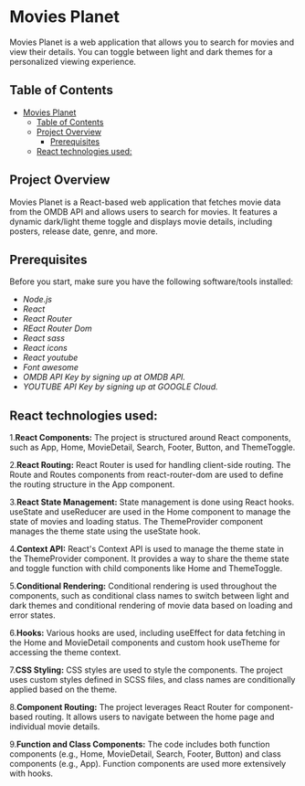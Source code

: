 # Movies Planet

Movies Planet is a web application that allows you to search for movies and view their details. You can toggle between light and dark themes for a personalized viewing experience.

## Table of Contents

- [Movies Planet](https://react-movie-finder-weld.vercel.app/)
  - [Table of Contents](#table-of-contents)
  - [Project Overview](#project-overview)
    - [Prerequisites](#prerequisites)
  - [React technologies used:](#react-technologies-used)

## Project Overview

Movies Planet is a React-based web application that fetches movie data from the OMDB API and allows users to search for movies. It features a dynamic dark/light theme toggle and displays movie details, including posters, release date, genre, and more.

## Prerequisites

Before you start, make sure you have the following software/tools installed:

- *Node.js*
- *React*
- *React Router*
- *REact Router Dom*
- *React sass*
- *React icons*
- *React youtube*
- *Font awesome*
- *OMDB API Key by signing up at OMDB API.*
- *YOUTUBE API Key by signing up at GOOGLE Cloud.*

## React technologies used:

1.**React Components:** The project is structured around React components, such as App, Home, MovieDetail, Search, Footer, Button, and ThemeToggle.

2.**React Routing:** React Router is used for handling client-side routing. The Route and Routes components from react-router-dom are used to define the routing structure in the App component.

3.**React State Management:** State management is done using React hooks. useState and useReducer are used in the Home component to manage the state of movies and loading status. The ThemeProvider component manages the theme state using the useState hook.

4.**Context API:** React's Context API is used to manage the theme state in the ThemeProvider component. It provides a way to share the theme state and toggle function with child components like Home and ThemeToggle.

5.**Conditional Rendering:** Conditional rendering is used throughout the components, such as conditional class names to switch between light and dark themes and conditional rendering of movie data based on loading and error states.

6.**Hooks:** Various hooks are used, including useEffect for data fetching in the Home and MovieDetail components and custom hook useTheme for accessing the theme context.

7.**CSS Styling:** CSS styles are used to style the components. The project uses custom styles defined in SCSS files, and class names are conditionally applied based on the theme.

8.**Component Routing:** The project leverages React Router for component-based routing. It allows users to navigate between the home page and individual movie details.

9.**Function and Class Components:** The code includes both function components (e.g., Home, MovieDetail, Search, Footer, Button) and class components (e.g., App). Function components are used more extensively with hooks.


